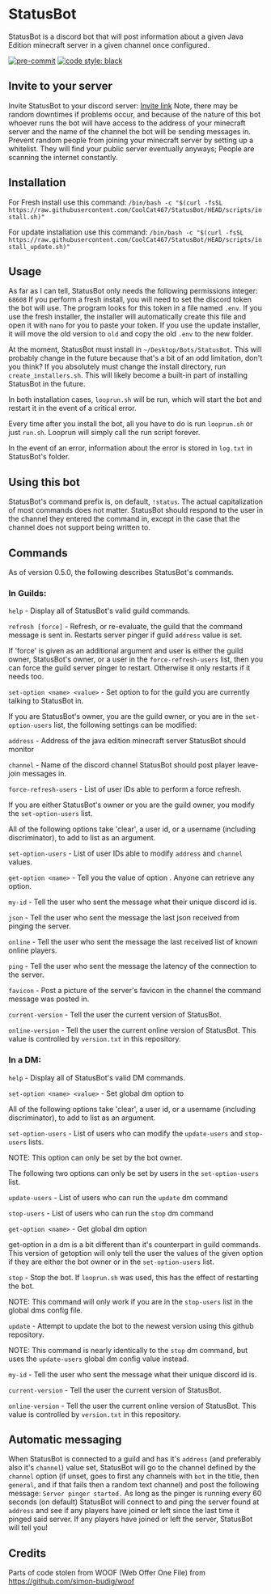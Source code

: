 # StatusBot
StatusBot is a discord bot that will post information about a given Java Edition minecraft server in a given channel once configured.

<!-- BADGIE TIME -->

[![pre-commit](https://img.shields.io/badge/pre--commit-enabled-brightgreen?logo=pre-commit)](https://github.com/pre-commit/pre-commit)
[![code style: black](https://img.shields.io/badge/code_style-black-000000.svg)](https://github.com/psf/black)

<!-- END BADGIE TIME -->

## Invite to your server
Invite StatusBot to your discord server:
[Invite link](https://discord.com/api/oauth2/authorize?client_id=859890649535873044&permissions=274877910016&scope=bot)
Note, there may be random downtimes if problems occur, and because of the nature of
this bot whoever runs the bot will have access to the address of your minecraft server and
the name of the channel the bot will be sending messages in.
Prevent random people from joining your minecraft server by setting up a whitelist.
They will find your public server eventually anyways; People are scanning the internet
constantly.


## Installation
For Fresh install use this command:
`/bin/bash -c "$(curl -fsSL https://raw.githubusercontent.com/CoolCat467/StatusBot/HEAD/scripts/install.sh)"`

For update installation use this command:
`/bin/bash -c "$(curl -fsSL https://raw.githubusercontent.com/CoolCat467/StatusBot/HEAD/scripts/install_update.sh)"`


## Usage
As far as I can tell, StatusBot only needs the following permissions integer: `68608`
If you perform a fresh install, you will need to set the discord token the bot will use.
The program looks for this token in a file named `.env`. If you use the fresh installer,
the installer will automatically create this file and open it with `nano` for you to paste
your token. If you use the update installer, it will move the old version to `old` and copy
the old `.env` to the new folder.

At the moment, StatusBot must install in `~/Desktop/Bots/StatusBot`. This will
probably change in the future because that's a bit of an odd limitation, don't
you think? If you absolutely must change the install directory, run `create_installers.sh`.
This will likely become a built-in part of installing StatusBot in the future.

In both installation cases, `looprun.sh` will be run, which will start the bot and restart
it in the event of a critical error.

Every time after you install the bot, all you have to do is run `looprun.sh` or just
`run.sh`. Looprun will simply call the run script forever.

In the event of an error, information about the error is stored in `log.txt` in StatusBot's
folder.

## Using this bot
StatusBot's command prefix is, on default, `!status`. The actual capitalization of
most commands does not matter. StatusBot should respond to the user in the channel
they entered the command in, except in the case that the channel does not support
being written to.

## Commands
As of version 0.5.0, the following describes StatusBot's commands.

### In Guilds:
`help` - Display all of StatusBot's valid guild commands.

`refresh [force]` - Refresh, or re-evaluate, the guild that the command message is sent in.
 Restarts server pinger if guild `address` value is set.

 If 'force' is given as an additional argument and user is either
 the guild owner, StatusBot's owner, or a user in the `force-refresh-users` list,
 then you can force the guild server pinger to restart. Otherwise it only restarts if
 it needs too.

`set-option <name> <value>` - Set option <name> to <value> for the guild you are currently
  talking to StatusBot in.

  If you are StatusBot's owner, you are the guild owner, or you are in the
  `set-option-users` list, the following settings can be modified:

   `address` - Address of the java edition minecraft server StatusBot should monitor

   `channel` - Name of the discord channel StatusBot should post player leave-join messages in.

   `force-refresh-users` - List of user IDs able to perform a force refresh.

  If you are either StatusBot's owner or you are the guild owner, you modify the
  `set-option-users` list.

  All of the following options take 'clear', a user id, or a username (including discriminator),
  to add to list as an argument.

   `set-option-users` - List of user IDs able to modify `address` and `channel` values.

`get-option <name>` - Tell you the value of option <name>. Anyone can retrieve any option.

`my-id` - Tell the user who sent the message what their unique discord id is.

`json` - Tell the user who sent the message the last json received from pinging the server.

`online` - Tell the user who sent the message the last received list of known online players.

`ping` - Tell the user who sent the message the latency of the connection to the server.

`favicon` - Post a picture of the server's favicon in the channel the command message was posted in.

`current-version` - Tell the user the current version of StatusBot.

`online-version` - Tell the user the current online version of StatusBot.
This value is controlled by `version.txt` in this repository.


### In a DM:
`help` - Display all of StatusBot's valid DM commands.

`set-option <name> <value>` - Set global dm option <name> to <value>

 All of the following options take 'clear', a user id, or a username (including discriminator),
 to add to list as an argument.

   `set-option-users` - List of users who can modify the `update-users` and `stop-users` lists.

  NOTE: This option can only be set by the bot owner.

   The following two options can only be set by users in the `set-option-users` list.

   `update-users` - List of users who can run the `update` dm command

   `stop-users` - List of users who can run the `stop` dm command

`get-option <name>` - Get global dm option <name>

 get-option in a dm is a bit different than it's counterpart in guild commands.
 This version of getoption will only tell the user the values of the given option
 if they are either the bot owner or in the `set-option-users` list.

`stop` - Stop the bot. If `looprun.sh` was used, this has the effect of restarting the bot.

  NOTE: This command will only work if you are in the `stop-users` list in the
  global dms config file.

`update` - Attempt to update the bot to the newest version using this github repository.

  NOTE: This command is nearly identically to the `stop` dm command, but uses the
  `update-users` global dm config value instead.

`my-id` - Tell the user who sent the message what their unique discord id is.

`current-version` - Tell the user the current version of StatusBot.

`online-version` - Tell the user the current online version of StatusBot.
This value is controlled by `version.txt` in this repository.


## Automatic messaging
When StatusBot is connected to a guild and has it's `address` (and preferably also it's `channel`)
value set, StatusBot will go to the channel defined by the `channel` option (if unset, goes to first
any channels with `bot` in the title, then `general`, and if that fails then a random text channel)
and post the following message: `Server pinger started.` As long as the pinger is running every 60
seconds (on default) StatusBot will connect to and ping the server found at `address` and see if
any players have joined or left since the last time it pinged said server. If any players have
joined or left the server, StatusBot will tell you!


## Credits
Parts of code stolen from WOOF (Web Offer One File) from https://github.com/simon-budig/woof
